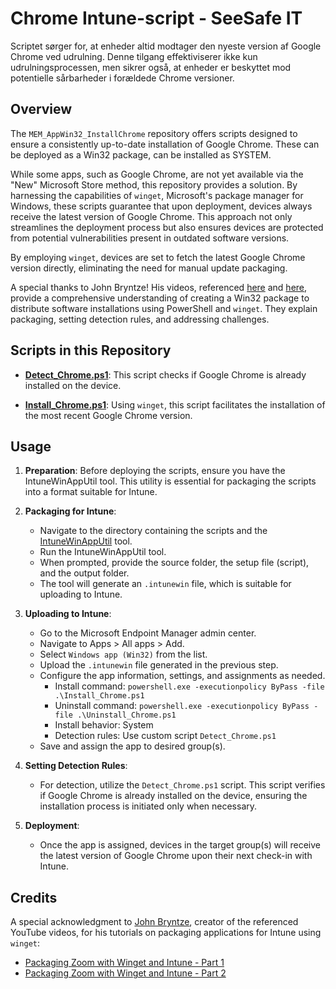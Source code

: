 # Chrome Intune-script - SeeSafe IT
Scriptet sørger for, at enheder altid modtager den nyeste version af Google Chrome ved udrulning. 
Denne tilgang effektiviserer ikke kun udrulningsprocessen, men sikrer også, at enheder er beskyttet mod potentielle sårbarheder i forældede Chrome versioner.

## Overview

The `MEM_AppWin32_InstallChrome` repository offers scripts designed to ensure a consistently up-to-date installation of Google Chrome. These can be deployed as a Win32 package, can be installed as SYSTEM.

While some apps, such as Google Chrome, are not yet available via the "New" Microsoft Store method, this repository provides a solution. By harnessing the capabilities of `winget`, Microsoft's package manager for Windows, these scripts guarantee that upon deployment, devices always receive the latest version of Google Chrome. This approach not only streamlines the deployment process but also ensures devices are protected from potential vulnerabilities present in outdated software versions.

By employing `winget`, devices are set to fetch the latest Google Chrome version directly, eliminating the need for manual update packaging.

A special thanks to John Bryntze! His videos, referenced [here](https://www.youtube.com/watch?v=0Ov4AcRM4jI) and [here](https://www.youtube.com/watch?v=MnFL2FQLjp4), provide a comprehensive understanding of creating a Win32 package to distribute software installations using PowerShell and `winget`. They explain packaging, setting detection rules, and addressing challenges.

## Scripts in this Repository

- **[Detect_Chrome.ps1](https://github.com/jmanuelng/MEM_AppWin32_InstallChrome/blob/main/Detect_Chrome.ps1)**: This script checks if Google Chrome is already installed on the device.
  
- **[Install_Chrome.ps1](https://github.com/jmanuelng/MEM_AppWin32_InstallChrome/blob/main/Install_Chrome.ps1)**: Using `winget`, this script facilitates the installation of the most recent Google Chrome version.

## Usage

1. **Preparation**: Before deploying the scripts, ensure you have the IntuneWinAppUtil tool. This utility is essential for packaging the scripts into a format suitable for Intune.

2. **Packaging for Intune**:
   - Navigate to the directory containing the scripts and the [IntuneWinAppUtil](https://github.com/microsoft/Microsoft-Win32-Content-Prep-Tool) tool.
   - Run the IntuneWinAppUtil tool.
   - When prompted, provide the source folder, the setup file (script), and the output folder.
   - The tool will generate an `.intunewin` file, which is suitable for uploading to Intune.

3. **Uploading to Intune**:
   - Go to the Microsoft Endpoint Manager admin center.
   - Navigate to Apps > All apps > Add.
   - Select `Windows app (Win32)` from the list.
   - Upload the `.intunewin` file generated in the previous step.
   - Configure the app information, settings, and assignments as needed.
       - Install command: `powershell.exe -executionpolicy ByPass -file .\Install_Chrome.ps1`
       - Uninstall command: `powershell.exe -executionpolicy ByPass -file .\Uninstall_Chrome.ps1`
       - Install behavior: System
       - Detection rules: Use custom script `Detect_Chrome.ps1`
   - Save and assign the app to desired group(s).

4. **Setting Detection Rules**:
   - For detection, utilize the `Detect_Chrome.ps1` script. This script verifies if Google Chrome is already installed on the device, ensuring the installation process is initiated only when necessary.

5. **Deployment**:
   - Once the app is assigned, devices in the target group(s) will receive the latest version of Google Chrome upon their next check-in with Intune.

## Credits

A special acknowledgment to [John Bryntze](https://twitter.com/JohnBryntze), creator of the referenced YouTube videos, for his tutorials on packaging applications for Intune using `winget`:
- [Packaging Zoom with Winget and Intune - Part 1](https://www.youtube.com/watch?v=0Ov4AcRM4jI)
- [Packaging Zoom with Winget and Intune - Part 2](https://www.youtube.com/watch?v=MnFL2FQLjp4)

